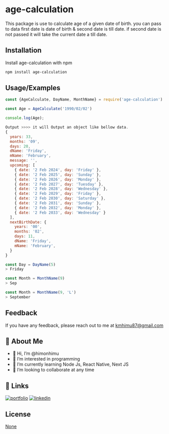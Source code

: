 
# age-calculation

This package is use to calculate age of a given date of birth. you can pass  to data first date is date of birth & second date is till date. if second date is not passed it will take the current date a till date.


## Installation
Install age-calculation with npm

```bash
npm install age-calculation
```
    
## Usage/Examples

```javascript
const {AgeCalculate, DayName, MonthName} = require('age-calculation')

const Age = AgeCalculate('1990/02/02')

console.log(Age);

Output >>>> it will Output an object like bellow data.
{
  years: 33,
  months: '09',
  days: 20,
  dName: 'Friday',
  mName: 'February',
  message: '',
  upcoming: [
    { date: '2 Feb 2024', day: 'Friday' },       
    { date: '2 Feb 2025', day: 'Sunday' },       
    { date: '2 Feb 2026', day: 'Monday' },       
    { date: '2 Feb 2027', day: 'Tuesday' },      
    { date: '2 Feb 2028', day: 'Wednesday' },    
    { date: '2 Feb 2029', day: 'Friday' },       
    { date: '2 Feb 2030', day: 'Saturday' },     
    { date: '2 Feb 2031', day: 'Sunday' },       
    { date: '2 Feb 2032', day: 'Monday' },       
    { date: '2 Feb 2033', day: 'Wednesday' }     
  ],
  nextBirthDate: {
    years: '00',
    months: '02',
    days: 11,
    dName: 'Friday',
    mName: 'February',
  }
}
```
```javascript
const Day = DayName(5)
> Friday
```
```javascript
const Month = MonthName(9)
> Sep
```
```javascript
const Month = MonthName(9, 'L')
> September
```



## Feedback

If you have any feedback, please reach out to me at kmhimu87@gmail.com


## 🚀 About Me
- 👋 Hi, I’m @himonhimu
- 👀 I’m interested in programming
- 🌱 I’m currently learning Node Js, React Native, Next JS
- 💞️ I’m looking to collaborate at any time
## 🔗 Links
[![portfolio](https://img.shields.io/badge/my_portfolio-000?style=for-the-badge&logo=ko-fi&logoColor=white)](https://github.com/himonhimu)
[![linkedin](https://img.shields.io/badge/linkedin-0A66C2?style=for-the-badge&logo=linkedin&logoColor=white)](https://www.linkedin.com/in/himon/)


## License

[None]()

